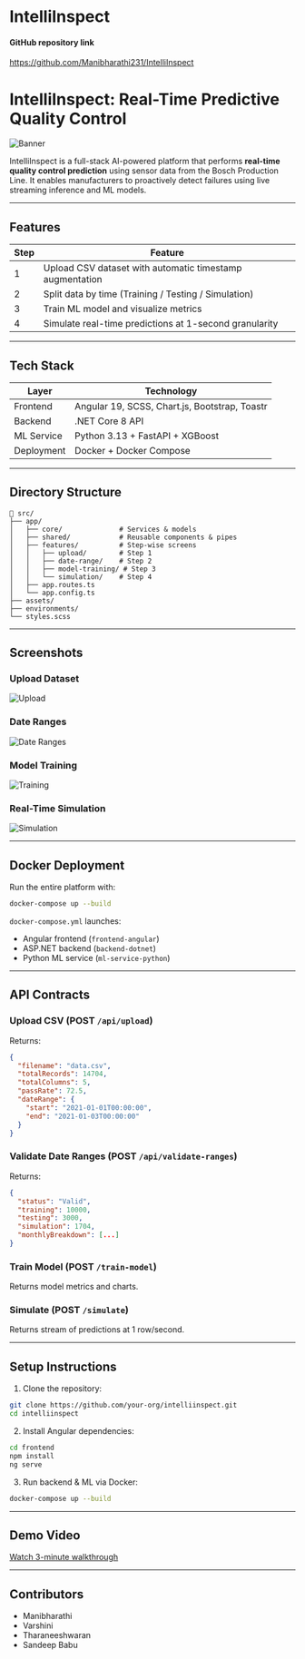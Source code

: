 # IntelliInspect

#### GitHub repository link

https://github.com/Manibharathi231/IntelliInspect

# IntelliInspect: Real-Time Predictive Quality Control

![Banner]([https://user-images.githubusercontent.com/your-org/intelliinspect-banner.png](https://www.uplers.com/wp-content/uploads/2022/05/AngularJs-Frameworks-891x505.jpg))

IntelliInspect is a full-stack AI-powered platform that performs **real-time quality control prediction** using sensor data from the Bosch Production Line. It enables manufacturers to proactively detect failures using live streaming inference and ML models.

---

## Features

| Step | Feature |
|------|---------|
| 1 | Upload CSV dataset with automatic timestamp augmentation |
| 2 | Split data by time (Training / Testing / Simulation) |
| 3 | Train ML model and visualize metrics |
| 4 | Simulate real-time predictions at 1-second granularity |

---

## Tech Stack

| Layer | Technology |
|-------|------------|
| Frontend | Angular 19, SCSS, Chart.js, Bootstrap, Toastr |
| Backend | .NET Core 8 API |
| ML Service | Python 3.13 + FastAPI + XGBoost |
| Deployment | Docker + Docker Compose |

---

##  Directory Structure

```
📁 src/
├── app/
│   ├── core/              # Services & models
│   ├── shared/            # Reusable components & pipes
│   ├── features/          # Step-wise screens
│   │   ├── upload/        # Step 1
│   │   ├── date-range/    # Step 2
│   │   ├── model-training/ # Step 3
│   │   └── simulation/    # Step 4
│   ├── app.routes.ts
│   └── app.config.ts
├── assets/
├── environments/
└── styles.scss
```

---

##  Screenshots

###  Upload Dataset

![Upload]([https://user-images.githubusercontent.com/your-org/upload-ui.png](https://media.brightdata.com/2023/01/What-Is-a-Dataset_large.svg))

### Date Ranges

![Date Ranges]([https://user-images.githubusercontent.com/your-org/date-range-ui.png](https://www.figma.com/community/resource/6560b5e9-92dd-469b-baa0-47b187d0f2f7/thumbnail))

### Model Training

![Training]([https://user-images.githubusercontent.com/your-org/model-training-ui.png](https://media.licdn.com/dms/image/v2/D4D12AQG58MlTDU-0Qw/article-cover_image-shrink_720_1280/article-cover_image-shrink_720_1280/0/1697232630995?e=2147483647&v=beta&t=7-eJOsFJP5ojtNkFr9Sq7mKxPVzJAvYWrUKbgYwJeHA))

### Real-Time Simulation

![Simulation]([https://user-images.githubusercontent.com/your-org/simulation-ui.png](https://www.tecsys.com/hubfs/Imported_Blog_Media/MicrosoftTeams-image-4.jpg))

---

## Docker Deployment

Run the entire platform with:

```bash
docker-compose up --build
```

`docker-compose.yml` launches:

- Angular frontend (`frontend-angular`)
- ASP.NET backend (`backend-dotnet`)
- Python ML service (`ml-service-python`)

---

## API Contracts

### Upload CSV (POST `/api/upload`)

Returns:

```json
{
  "filename": "data.csv",
  "totalRecords": 14704,
  "totalColumns": 5,
  "passRate": 72.5,
  "dateRange": {
    "start": "2021-01-01T00:00:00",
    "end": "2021-01-03T00:00:00"
  }
}
```

### Validate Date Ranges (POST `/api/validate-ranges`)

Returns:

```json
{
  "status": "Valid",
  "training": 10000,
  "testing": 3000,
  "simulation": 1704,
  "monthlyBreakdown": [...]
}
```

### Train Model (POST `/train-model`)

Returns model metrics and charts.

### Simulate (POST `/simulate`)

Returns stream of predictions at 1 row/second.

---

## Setup Instructions

1. Clone the repository:
```bash
git clone https://github.com/your-org/intelliinspect.git
cd intelliinspect
```

2. Install Angular dependencies:
```bash
cd frontend
npm install
ng serve
```

3. Run backend & ML via Docker:
```bash
docker-compose up --build
```

---

## Demo Video

[Watch 3-minute walkthrough](https://youtu.be/demo-link)

---

## Contributors
- Manibharathi
- Varshini
- Tharaneeshwaran
- Sandeep Babu
